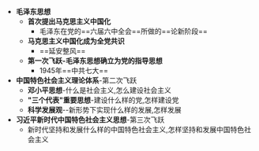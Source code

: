 - **毛泽东思想**
	- **首次提出马克思主义中国化**
		- 毛泽东在党的==六届六中全会==所做的==论新阶段==
	- **马克思主义中国化成为全党共识**
		- ==延安整风==
	- **第一次飞跃-毛泽东思想确立为党的指导思想**
		- 1945年==中共七大==
- **中国特色社会主义理论体系**-第二次飞跃
	- **邓小平思想**-什么是社会主义,怎么建设社会主义
	- **"三个代表"重要思想**-建设什么样的党,怎样建设党
	- **科学发展观**--新形势下实现什么样的发展,怎样发展
- **习近平新时代中国特色社会主义思想**-第三次飞跃
	- 新时代坚持和发展什么样的中国特色社会主义,怎样坚持和发展中国特色社会主义